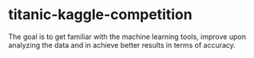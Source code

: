 # titanic-kaggle-competition

The goal is to get familiar with the machine learning tools, improve upon analyzing the data and in achieve better results in terms of accuracy.

